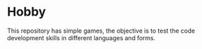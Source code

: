 # Hobby
This repository has simple games, the objective is to test the code development skills in different languages and forms.
